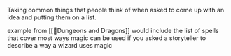 Taking common things that people think of when asked to come up with an idea and putting them on a list. 

example from [[🌳Dungeons and Dragons]] would include the list of spells that cover most ways magic can be used if you asked a storyteller to describe a way a wizard uses magic